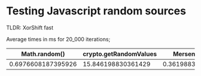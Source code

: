 # Testing Javascript random sources

TLDR: XorShift fast

Average times in ms for 20_000 iterations;

| Math.random()      | crypto.getRandomValues   | MersenneTwister     | Xorshift           |
|--------------------|--------------------------|---------------------|--------------------|
| 0.6976608187395926 | 15.846198830361429       | 0.36198830413931643 | 0.0432748537815628 |